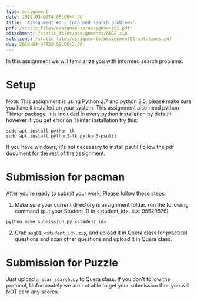 ```yaml
---
type: assignment
date: 2019-03-09T4:00:00+4:30
title: 'Assignment #2 - Informed Search problems'
pdf: /static_files/assignments/Assignment02.pdf
attachment: /static_files/assignments/ASG2.zip
solutions: /static_files/assignments/Assignment02-solutions.pdf
due: 2019-04-04T23:59:00+3:30
---
```

In this assignment we will familiarize you with informed search problems.

# Setup
Note: This assignment is using Python 2.7 and python 3.5, please make sure you have it installed on your system. This assignment also need python Tkinter package, it is included in every python installation by default. however if you get error on Tkinter installation try this:
```
sudo apt install python-tk
sudo apt install python3-tk python3-psutil
```
If you have windows, it's not necessary to install psutil
Follow the pdf document for the rest of the assignment.

# Submission for pacman
After you're ready to submit your work, Please follow these steps:
1. Make sure your current directory is assignment folder. run the following command (put your Student ID in \<student_id>. e.x: 95529876)
```
python make_submission.py <student_id>
```
2. Grab ```asg01_<student_id>.zip```, and upload it in Quera class for practical questions and scan other questions and upload it in Quera class.

# Submission for Puzzle
Just upload ```a_star_search.py``` to Quera class.
If you don't follow the protocol, Unfortunately we are not able to get your submission thus you will NOT earn any scores.
